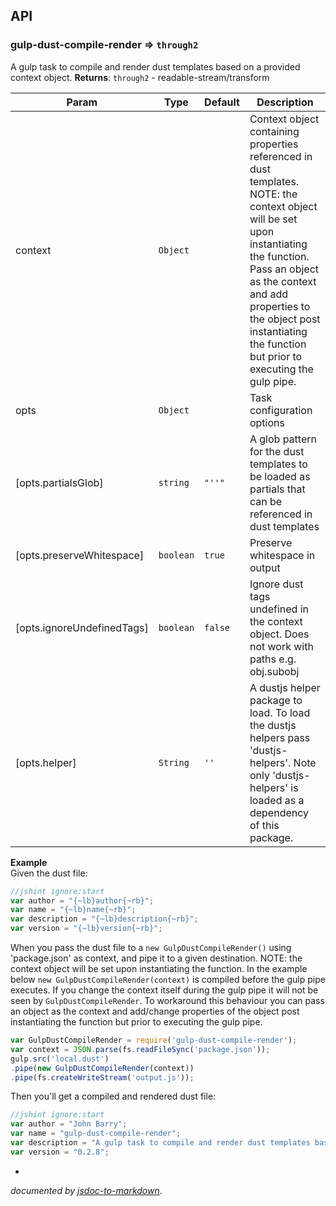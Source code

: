 ## API
<a name="module_gulp-dust-compile-render"></a>
### gulp-dust-compile-render ⇒ <code>through2</code>
A gulp task to compile and render dust templates based on a provided context object.
**Returns**: <code>through2</code> - readable-stream/transform  

| Param | Type | Default | Description |
| --- | --- | --- | --- |
| context | <code>Object</code> |  | Context object containing properties referenced in dust templates. NOTE: the context object will be set upon instantiating the function. Pass an object as the context and add properties to the object post instantiating the function but prior to executing the gulp pipe. |
| opts | <code>Object</code> |  | Task configuration options |
| [opts.partialsGlob] | <code>string</code> | <code>&quot;&#x27;&#x27;&quot;</code> | A glob pattern for the dust templates to be loaded as partials that can be referenced in dust templates |
| [opts.preserveWhitespace] | <code>boolean</code> | <code>true</code> | Preserve whitespace in output |
| [opts.ignoreUndefinedTags] | <code>boolean</code> | <code>false</code> | Ignore dust tags undefined in the context object. Does not work with paths e.g. obj.subobj |
| [opts.helper] | <code>String</code> | <code>&#x27;&#x27;</code> | A dustjs helper package to load.  To load the dustjs helpers pass 'dustjs-helpers'.  Note only 'dustjs-helpers' is loaded as a dependency of this package. |

**Example**  
 Given the dust file:

```js
//jshint ignore:start
var author = "{~lb}author{~rb}";
var name = "{~lb}name{~rb}";
var description = "{~lb}description{~rb}";
var version = "{~lb}version{~rb}";
```

When you pass the dust file to a `new GulpDustCompileRender()` using 'package.json' as context, and pipe it to a given destination.
NOTE: the context object will be set upon instantiating the function.  In the example below `new GulpDustCompileRender(context)` is compiled before the gulp pipe executes. If you change the context itself during the gulp pipe it will not be seen by `GulpDustCompileRender`.  To workaround this behaviour you can pass an object as the context and add/change properties of the object post instantiating the function but prior to executing the gulp pipe.

```js
var GulpDustCompileRender = require('gulp-dust-compile-render');
var context = JSON.parse(fs.readFileSync('package.json'));
gulp.src('local.dust')
.pipe(new GulpDustCompileRender(context))
.pipe(fs.createWriteStream('output.js'));
```

Then you'll get a compiled and rendered dust file:

```js
//jshint ignore:start
var author = "John Barry";
var name = "gulp-dust-compile-render";
var description = "A gulp task to compile and render dust templates based on a provided context object.";
var version = "0.2.8";
```

-

*documented by [jsdoc-to-markdown](https://github.com/75lb/jsdoc-to-markdown)*.